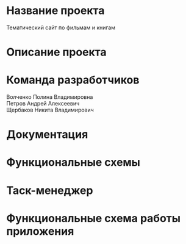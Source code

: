# Название проекта
Тематический сайт по фильмам и книгам
# Описание проекта
# Команда разработчиков
Волченко Полина Владимировна  
Петров Андрей Алексеевич  
Щербаков Никита Владимирович  
# Документация
# Функциональные схемы
# Таск-менеджер
# Функциональные схема работы приложения
